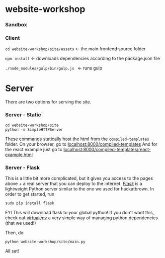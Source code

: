 # website-workshop

### Sandbox ###

### Client ###
```cd website-workshop/site/assets``` <- the main frontend source folder

```npm install``` <- downloads dependencies according to the package.json file

```./node_modules/gulp/bin/gulp.js ``` <- runs gulp

# Server #
There are two options for serving the site.

### Server - Static ###
```
cd website-workshop/site
python -m SimpleHTTPServer
```
These commands statically host the html from the `compiled-templates` folder.
On your browser, go to [localhost:8000/compiled-templates](http://localhost:8000/compiled-templates)
And for the react example just go to [localhost:8000/compiled-templates/react-example.html](http://http://localhost:8000/compiled-templates/react-example.html)

### Server - Flask ###
This is a little bit more complicated, but it gives you access to the pages above + a real server that you can deploy to the internet.
[*Flask*](http://flask.pocoo.org/) is a lightweight Python server similar to the one we used for hackatbrown. In order to get started, run 
```
sudo pip install flask
```

FYI This will download flask to your global python! If you don't want this, check out [virtualenv](https://virtualenv.pypa.io/en/latest/installation.html) a very simple way of managing python dependencies (that we used!)

Then, do
```
python website-workshop/site/main.py
```
All set!
